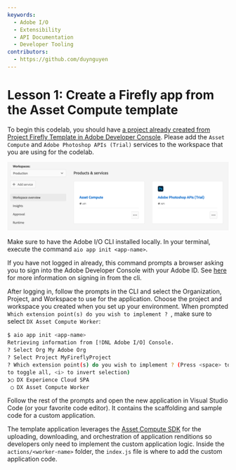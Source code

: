 ```yaml
---
keywords:
  - Adobe I/O
  - Extensibility
  - API Documentation
  - Developer Tooling
contributors: 
  - https://github.com/duynguyen 
---
```


# Lesson 1: Create a Firefly app from the Asset Compute template

To begin this codelab, you should have [a project already created from Project Firefly Template in Adobe Developer Console](../../getting_started/first_app.md#2-creating-a-new-project-on-developer-console). Please add the `Asset Compute` and `Adobe Photoshop APIs (Trial)` services to the workspace that you are using for the codelab.

![Console Workspace](assets/console-workspace.png)

Make sure to have the Adobe I/O CLI installed locally. In your terminal, execute the command `aio app init <app-name>`.

If you have not logged in already, this command prompts a browser asking you to sign into the Adobe Developer Console with your Adobe ID. See [here](../../getting_started/first_app.md#3-signing-in-from-cli) for more information on signing in from the cli.

After logging in, follow the prompts in the CLI and select the Organization, Project, and Workspace to use for the application. Choose the project and workspace you created when you set up your environment. When prompted `Which extension point(s) do you wish to implement ? `, make sure to select `DX Asset Compute Worker`:

```bash
$ aio app init <app-name>
Retrieving information from [!DNL Adobe I/O] Console.
? Select Org My Adobe Org
? Select Project MyFireflyProject
? Which extension point(s) do you wish to implement ? (Press <space> to select, <a>
to toggle all, <i> to invert selection)
❯◯ DX Experience Cloud SPA
 ◯ DX Asset Compute Worker
```

Follow the rest of the prompts and open the new application in Visual Studio Code (or your favorite code editor). It contains the scaffolding and sample code for a custom application.

The template application leverages the [Asset Compute SDK](https://github.com/adobe/asset-compute-sdk) for the uploading, downloading, and orchestration of application renditions so developers only need to implement the custom application logic. Inside the `actions/<worker-name>` folder, the `index.js` file is where to add the custom application code.
